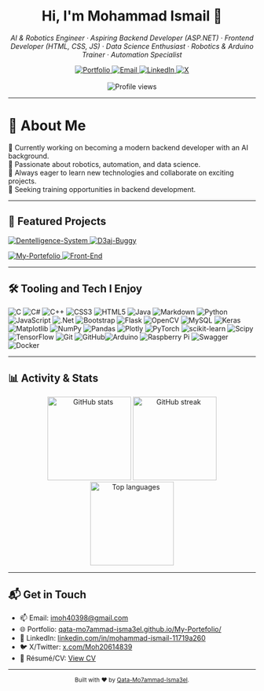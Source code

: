 <div align="center">
  <h1>Hi, I'm <b>Mohammad Ismail</b> 👋</h1>
  <p>
    <i>
      AI & Robotics Engineer · Aspiring Backend Developer (ASP.NET) · Frontend Developer (HTML, CSS, JS) · Data Science Enthusiast · Robotics & Arduino Trainer · Automation Specialist
    </i>
  </p>
  <!-- Quick links -->
  <a href="https://qata-mo7ammad-isma3el.github.io/My-Portefolio/">
    <img alt="Portfolio" src="https://img.shields.io/badge/Portfolio-000?style=for-the-badge&logo=vercel&logoColor=white">
  </a>
  <a href="mailto:imoh40398@gmail.com">
    <img alt="Email" src="https://img.shields.io/badge/Email-0078D4?style=for-the-badge&logo=microsoftoutlook&logoColor=white">
  </a>
  <a href="https://www.linkedin.com/in/mohammad-ismail-11719a260">
    <img alt="LinkedIn" src="https://img.shields.io/badge/LinkedIn-0A66C2?style=for-the-badge&logo=linkedin&logoColor=white">
  </a>
  <a href="https://x.com/Moh20614839">
    <img alt="X" src="https://img.shields.io/badge/Follow-111?style=for-the-badge&logo=x&logoColor=white">
  </a>
  <br/><br/>
  <img alt="Profile views" src="https://komarev.com/ghpvc/?username=Qata-Mo7ammad-Isma3el&style=flat-square&color=0e75b6">
</div>

---

# 💫 About Me

🌱 Currently working on becoming a modern backend developer with an AI background.<br>
🤖 Passionate about robotics, automation, and data science.<br>
🔎 Always eager to learn new technologies and collaborate on exciting projects.<br>
🎯 Seeking training opportunities in backend development.<br>

---

## 🌟 Featured Projects

<p>
  <a href="https://github.com/Qata-Mo7ammad-Isma3el/Dentelligence-System">
    <img src="https://github-readme-stats.vercel.app/api/pin/?username=Qata-Mo7ammad-Isma3el&repo=Dentelligence-System&theme=transparent" alt="Dentelligence-System"/>
  </a>
  <a href="https://github.com/Qata-Mo7ammad-Isma3el/D3aj-Buggy">
    <img src="https://github-readme-stats.vercel.app/api/pin/?username=Qata-Mo7ammad-Isma3el&repo=D3aj-Buggy&theme=transparent" alt="D3aj-Buggy"/>
  </a>
</p>
<p>
  <a href="https://github.com/Qata-Mo7ammad-Isma3el/My-Portefolio">
    <img src="https://github-readme-stats.vercel.app/api/pin/?username=Qata-Mo7ammad-Isma3el&repo=My-Portefolio&theme=transparent" alt="My-Portefolio"/>
  </a>
  <a href="https://github.com/Qata-Mo7ammad-Isma3el/Front-End">
    <img src="https://github-readme-stats.vercel.app/api/pin/?username=Qata-Mo7ammad-Isma3el&repo=Front-End&theme=transparent" alt="Front-End"/>
  </a>
</p>

---

## 🛠️ Tooling and Tech I Enjoy

![C](https://img.shields.io/badge/c-%2300599C.svg?style=for-the-badge&logo=c&logoColor=white) ![C#](https://img.shields.io/badge/c%23-%23239120.svg?style=for-the-badge&logo=csharp&logoColor=white) ![C++](https://img.shields.io/badge/c++-%2300599C.svg?style=for-the-badge&logo=c%2B%2B&logoColor=white) ![CSS3](https://img.shields.io/badge/css3-%231572B6.svg?style=for-the-badge&logo=css3&logoColor=white) ![HTML5](https://img.shields.io/badge/html5-%23E34F26.svg?style=for-the-badge&logo=html5&logoColor=white) ![Java](https://img.shields.io/badge/java-%23ED8B00.svg?style=for-the-badge&logo=openjdk&logoColor=white) ![Markdown](https://img.shields.io/badge/markdown-%23000000.svg?style=for-the-badge&logo=markdown&logoColor=white) ![Python](https://img.shields.io/badge/python-3670A0?style=for-the-badge&logo=python&logoColor=ffdd54) ![JavaScript](https://img.shields.io/badge/javascript-%23323330.svg?style=for-the-badge&logo=javascript&logoColor=%23F7DF1E) ![.Net](https://img.shields.io/badge/.NET-5C2D91?style=for-the-badge&logo=.net&logoColor=white) ![Bootstrap](https://img.shields.io/badge/bootstrap-%238511FA.svg?style=for-the-badge&logo=bootstrap&logoColor=white) ![Flask](https://img.shields.io/badge/flask-%23000.svg?style=for-the-badge&logo=flask&logoColor=white) ![OpenCV](https://img.shields.io/badge/opencv-%23white.svg?style=for-the-badge&logo=opencv&logoColor=white) ![MySQL](https://img.shields.io/badge/mysql-4479A1.svg?style=for-the-badge&logo=mysql&logoColor=white) ![Keras](https://img.shields.io/badge/Keras-%23D00000.svg?style=for-the-badge&logo=Keras&logoColor=white) ![Matplotlib](https://img.shields.io/badge/Matplotlib-%23ffffff.svg?style=for-the-badge&logo=Matplotlib&logoColor=black) ![NumPy](https://img.shields.io/badge/numpy-%23013243.svg?style=for-the-badge&logo=numpy&logoColor=white) ![Pandas](https://img.shields.io/badge/pandas-%23150458.svg?style=for-the-badge&logo=pandas&logoColor=white) ![Plotly](https://img.shields.io/badge/Plotly-%233F4F75.svg?style=for-the-badge&logo=plotly&logoColor=white) ![PyTorch](https://img.shields.io/badge/PyTorch-%23EE4C2C.svg?style=for-the-badge&logo=PyTorch&logoColor=white) ![scikit-learn](https://img.shields.io/badge/scikit--learn-%23F7931E.svg?style=for-the-badge&logo=scikit-learn&logoColor=white) ![Scipy](https://img.shields.io/badge/SciPy-%230C55A5.svg?style=for-the-badge&logo=scipy&logoColor=%white) ![TensorFlow](https://img.shields.io/badge/TensorFlow-%23FF6F00.svg?style=for-the-badge&logo=TensorFlow&logoColor=white) ![Git](https://img.shields.io/badge/git-%23F05033.svg?style=for-the-badge&logo=git&logoColor=white) ![GitHub](https://img.shields.io/badge/github-%23121011.svg?style=for-the-badge&logo=github&logoColor=white)![Arduino](https://img.shields.io/badge/-Arduino-00979D?style=for-the-badge&logo=Arduino&logoColor=white) ![Raspberry Pi](https://img.shields.io/badge/-Raspberry_Pi-C51A4A?style=for-the-badge&logo=Raspberry-Pi) ![Swagger](https://img.shields.io/badge/-Swagger-%23Clojure?style=for-the-badge&logo=swagger&logoColor=white)
![Docker](https://img.shields.io/badge/docker-%230db7ed.svg?style=for-the-badge&logo=docker&logoColor=white)

---

## 📊 Activity & Stats

<div align="center">
  <img height="170" alt="GitHub stats" src="https://github-readme-stats.vercel.app/api?username=Qata-Mo7ammad-Isma3el&show_icons=true&theme=transparent&rank_icon=github&hide_title=true" />
  <img height="170" alt="GitHub streak" src="https://streak-stats.demolab.com?user=Qata-Mo7ammad-Isma3el&theme=transparent" />
  <img height="170" alt="Top languages" src="https://github-readme-stats.vercel.app/api/top-langs/?username=Qata-Mo7ammad-Isma3el&layout=compact&theme=transparent&langs_count=10" />
</div>

---

## 📬 Get in Touch

- 📫 Email: [imoh40398@gmail.com](mailto:imoh40398@gmail.com)
- 🌐 Portfolio: [qata-mo7ammad-isma3el.github.io/My-Portefolio/](https://qata-mo7ammad-isma3el.github.io/My-Portefolio/)
- 💼 LinkedIn: [linkedin.com/in/mohammad-ismail-11719a260](https://www.linkedin.com/in/mohammad-ismail-11719a260)
- 🐦 X/Twitter: [x.com/Moh20614839](https://x.com/Moh20614839)
- 📄 Résumé/CV: [View CV](https://drive.google.com/file/d/1SAdtv2G99wbHOrXQLLWAhsWwfxzmc4Gu/view?usp=sharing)

---

<p align="center">
  <sub>Built with ❤️ by <a href="https://github.com/Qata-Mo7ammad-Isma3el">Qata-Mo7ammad-Isma3el</a>.</sub>
</p>
